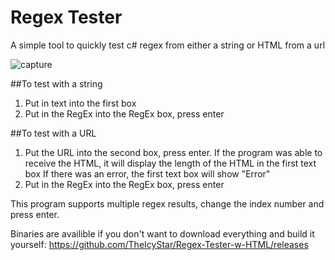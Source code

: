 # Regex Tester
A simple tool to quickly test c# regex from either a string or HTML from a url

![capture](https://cloud.githubusercontent.com/assets/13933661/20040731/cdfbcce4-a42a-11e6-915e-e732ccacc002.PNG)

##To test with a string
1. Put in text into the first box
2. Put in the RegEx into the RegEx box, press enter

##To test with a URL
1. Put the URL into the second box, press enter.
If the program was able to receive the HTML, it will display the length of the HTML in the first text box
If there was an error, the first text box will show "Error"
2. Put in the RegEx into the RegEx box, press enter

This program supports multiple regex results, change the index number and press enter.

Binaries are availible if you don't want to download everything and build it yourself:
https://github.com/TheIcyStar/Regex-Tester-w-HTML/releases
